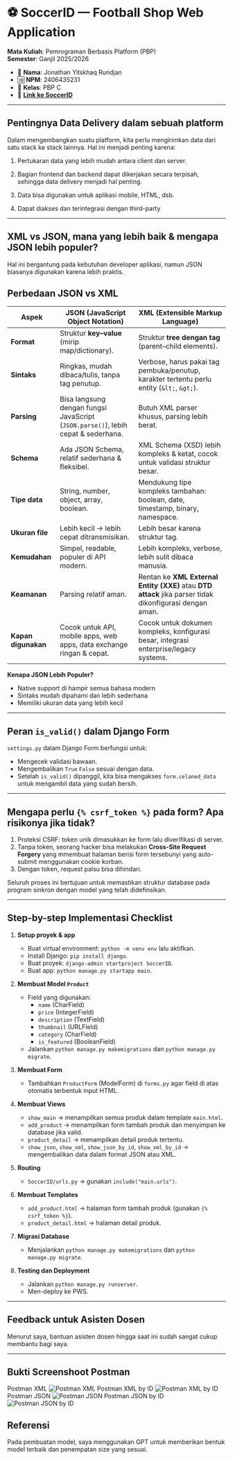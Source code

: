 # ⚽ SoccerID — Football Shop Web Application

**Mata Kuliah**: Pemrograman Berbasis Platform (PBP)  
**Semester**: Ganjil 2025/2026  

- 👤 **Nama**: Jonathan Yitskhaq Rundjan  
- 🆔 **NPM**: 2406435231  
- 🏫 **Kelas**: PBP C  
- 🔗 **[Link ke SoccerID](https://jonathan-yitskhaq-soccerid.pbp.cs.ui.ac.id)**

---

## Pentingnya Data Delivery dalam sebuah platform
Dalam mengembangkan suatu platform, kita perlu mengirimkan data dari satu stack ke stack lainnya. Hal ini menjadi penting karena: 

1. Pertukaran data yang lebih mudah antara client dan server.

2. Bagian frontend dan backend dapat dikerjakan secara terpisah, sehingga data delivery menjadi hal penting.

3. Data bisa digunakan untuk aplikasi mobile, HTML, dsb.

4. Dapat diakses dan terintegrasi dengan third-party

---
## XML vs JSON, mana yang lebih baik & mengapa JSON lebih populer?

Hal ini bergantung pada kebutuhan developer aplikasi, namun JSON biasanya digunakan karena lebih praktis.

##  Perbedaan JSON vs XML 

| Aspek              | **JSON (JavaScript Object Notation)** | **XML (Extensible Markup Language)** |
|--------------------|----------------------------------------|--------------------------------------|
| **Format**         | Struktur **key–value** (mirip map/dictionary). | Struktur **tree dengan tag** (parent–child elements). |
| **Sintaks**        | Ringkas, mudah dibaca/tulis, tanpa tag penutup. | Verbose, harus pakai tag pembuka/penutup, karakter tertentu perlu entity (`&lt;`, `&gt;`). |
| **Parsing**        | Bisa langsung dengan fungsi JavaScript (`JSON.parse()`), lebih cepat & sederhana. | Butuh XML parser khusus, parsing lebih berat. |
| **Schema**         | Ada JSON Schema, relatif sederhana & fleksibel. | XML Schema (XSD) lebih kompleks & ketat, cocok untuk validasi struktur besar. |
| **Tipe data**      | String, number, object, array, boolean. | Mendukung tipe kompleks tambahan: boolean, date, timestamp, binary, namespace. |
| **Ukuran file**    | Lebih kecil → lebih cepat ditransmisikan. | Lebih besar karena struktur tag. |
| **Kemudahan**      | Simpel, readable, populer di API modern. | Lebih kompleks, verbose, lebih sulit dibaca manusia. |
| **Keamanan**       | Parsing relatif aman. | Rentan ke **XML External Entity (XXE)** atau **DTD attack** jika parser tidak dikonfigurasi dengan aman. |
| **Kapan digunakan**| Cocok untuk API, mobile apps, web apps, data exchange ringan & cepat. | Cocok untuk dokumen kompleks, konfigurasi besar, integrasi enterprise/legacy systems. |

**Kenapa JSON Lebih Populer?**
- Native support di hampir semua bahasa modern
- Sintaks mudah dipahami dan lebih sederhana
- Memiliki ukuran data yang lebih kecil


---
## Peran `is_valid()` dalam Django Form
`settings.py` dalam  Django Form berfungsi untuk: 
- Mengecek validasi bawaan.
- Mengembalikan `True` `False` sesuai dengan data.
- Setelah `is_valid()` dipanggil, kita bisa mengakses `form.celaned_data` untuk mengambil data yang sudah bersih.


---
## Mengapa perlu `{% csrf_token %}` pada form? Apa risikonya jika tidak? 

1. Proteksi CSRF: token unik dimasukkan ke form lalu diverifikasi di server.
2. Tanpa token, seorang hacker bisa melakukan **Cross-Site Request Forgery** yang mmembuat halaman berisi form tersebunyi yang auto-submit menggunakan cookie korban.
3. Dengan token, request palsu bisa dihindari.

Seluruh proses ini bertujuan untuk memastikan struktur database pada program sinkron dengan model yang telah didefinsikan.

---
## Step-by-step Implementasi Checklist

1. **Setup proyek & app**
   - Buat virtual environment: `python -m venv env` lalu aktifkan.
   - Install Django: `pip install django`.
   - Buat proyek: `django-admin startproject SoccerID`.
   - Buat app: `python manage.py startapp main`.
   
2. **Membuat Model `Product`**
   - Field yang digunakan:
     - `name` (CharField)
     - `price` (IntegerField)
     - `description` (TextField)
     - `thumbnail` (URLField)
     - `category` (CharField)
     - `is_featured` (BooleanField)
   - Jalankan `python manage.py makemigrations` dan `python manage.py migrate`.

3. **Membuat Form**
   - Tambahkan `ProductForm` (ModelForm) di `forms.py` agar field di atas otomatis terbentuk input HTML.

4. **Membuat Views**
   - `show_main` → menampilkan semua produk dalam template `main.html`.
   - `add_product` → menampilkan form tambah produk dan menyimpan ke database jika valid.
   - `product_detail` → menampilkan detail produk tertentu.
   - `show_json`, `show_xml`, `show_json_by_id`, `show_xml_by_id` → mengembalikan data dalam format JSON atau XML.

5. **Routing**
   - `SoccerID/urls.py` → gunakan `include("main.urls")`.
   
6. **Membuat Templates**
   - `add_product.html` → halaman form tambah produk (gunakan `{% csrf_token %}`).
   - `product_detail.html` → halaman detail produk.

7. **Migrasi Database**
   - Menjalankan `python manage.py makemigrations` dan `python manage.py migrate`.

7. **Testing dan Deployment**
   - Jalankan `python manage.py runserver`.
   - Men-deploy ke PWS.


---
## Feedback untuk Asisten Dosen
Menurut saya, bantuan asisten dosen hingga saat ini sudah sangat cukup membantu bagi saya.

---
##  Bukti Screenshoot Postman
Postman XML
![Postman XML](xml.png)
Postman XML by ID
![Postman XML by ID](xml_id.png)
Postman JSON
![Postman JSON](json.png)
Postman JSON by ID
![Postman JSON by ID](json_id.png)

## Referensi
Pada pembuatan model, saya menggunakan GPT untuk memberikan bentuk model terbaik dan penempatan size yang sesuai. 
